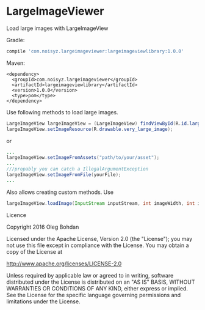 # LargeImageViewer
Load large images with LargeImageView

Gradle:

```gradle
compile 'com.noisyz.largeimageviewer:largeimageviewlibrary:1.0.0'
```

Maven:

```maven
<dependency>
  <groupId>com.noisyz.largeimageviewer</groupId>
  <artifactId>largeimageviewlibrary</artifactId>
  <version>1.0.0</version>
  <type>pom</type>
</dependency>
```

Use following methods to load large images.

```java
LargeImageView largeImageView = (LargeImageView) findViewById(R.id.largeImageView);
largeImageView.setImageResource(R.drawable.very_large_image);
```
or
```java
...
largeImageView.setImageFromAssets("path/to/your/asset");
...
///propably you can catch a IllegalArgumentException
largeImageView.setImageFromFile(yourFile);
...
```

Also allows creating custom methods.
Use
```java
largeImageView.loadImage(InputStream inputStream, int imageWidth, int imageHeight);
```
Licence

Copyright 2016 Oleg Bohdan

Licensed under the Apache License, Version 2.0 (the "License"); you may not use this file except in compliance with the License. You may obtain a copy of the License at

http://www.apache.org/licenses/LICENSE-2.0

Unless required by applicable law or agreed to in writing, software distributed under the License is distributed on an "AS IS" BASIS, WITHOUT WARRANTIES OR CONDITIONS OF ANY KIND, either express or implied. See the License for the specific language governing permissions and limitations under the License.
